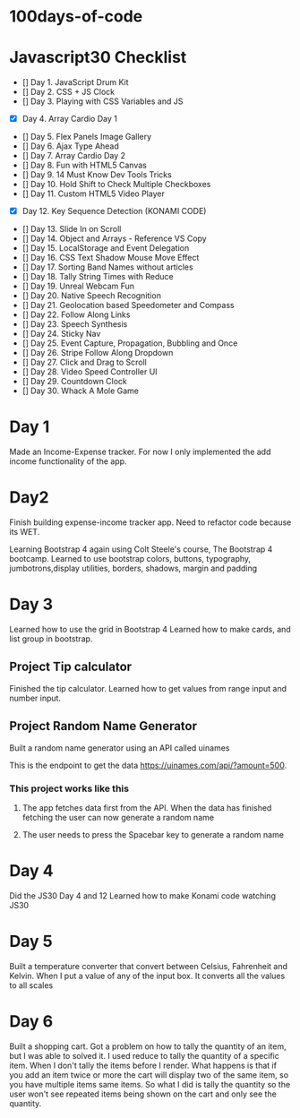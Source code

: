 # 100days-of-code

# Javascript30 Checklist

- [] Day 1. JavaScript Drum Kit
- [] Day 2. CSS + JS Clock
- [] Day 3. Playing with CSS Variables and JS
- [x] Day 4. Array Cardio Day 1
- [] Day 5. Flex Panels Image Gallery
- [] Day 6. Ajax Type Ahead
- [] Day 7. Array Cardio Day 2
- [] Day 8. Fun with HTML5 Canvas
- [] Day 9. 14 Must Know Dev Tools Tricks
- [] Day 10. Hold Shift to Check Multiple Checkboxes
- [] Day 11. Custom HTML5 Video Player
- [x] Day 12. Key Sequence Detection (KONAMI CODE)
- [] Day 13. Slide In on Scroll
- [] Day 14. Object and Arrays - Reference VS Copy
- [] Day 15. LocalStorage and Event Delegation
- [] Day 16. CSS Text Shadow Mouse Move Effect
- [] Day 17. Sorting Band Names without articles
- [] Day 18. Tally String Times with Reduce
- [] Day 19. Unreal Webcam Fun
- [] Day 20. Native Speech Recognition
- [] Day 21. Geolocation based Speedometer and Compass
- [] Day 22. Follow Along Links
- [] Day 23. Speech Synthesis
- [] Day 24. Sticky Nav
- [] Day 25. Event Capture, Propagation, Bubbling and Once
- [] Day 26. Stripe Follow Along Dropdown
- [] Day 27. Click and Drag to Scroll
- [] Day 28. Video Speed Controller UI
- [] Day 29. Countdown Clock
- [] Day 30. Whack A Mole Game

# Day 1

Made an Income-Expense tracker. For now I only implemented the add income functionality of the app.

# Day2

Finish building expense-income tracker app. Need to refactor code because its WET.

Learning Bootstrap 4 again using Colt Steele's course, The Bootstrap 4 bootcamp. Learned to use bootstrap colors, buttons, typography, jumbotrons,display utilities, borders, shadows, margin and padding

# Day 3

Learned how to use the grid in Bootstrap 4
Learned how to make cards, and list group in bootstrap.

## Project Tip calculator

Finished the tip calculator. Learned how to get values from range input and number input.

## Project Random Name Generator

Built a random name generator using an API called uinames

This is the endpoint to get the data https://uinames.com/api/?amount=500.

### This project works like this

1. The app fetches data first from the API. When the data has finished fetching the user can now generate a random name

2. The user needs to press the Spacebar key to generate a random name

# Day 4

Did the JS30 Day 4 and 12
Learned how to make Konami code watching JS30

# Day 5

Built a temperature converter that convert
between Celsius, Fahrenheit and Kelvin. When I put a value of any of the input box. It converts all the values to all scales

# Day 6

Built a shopping cart. Got a problem on how to tally the quantity of an item, but I was able to solved it. I used reduce to tally the quantity of a specific item. When I don't tally the items before I render. What happens is that if you add an item twice or more the cart will display two of the same item, so you have multiple items same items. So what I did is tally the quantity so the user won't see repeated items being shown on the cart and only see the quantity.
